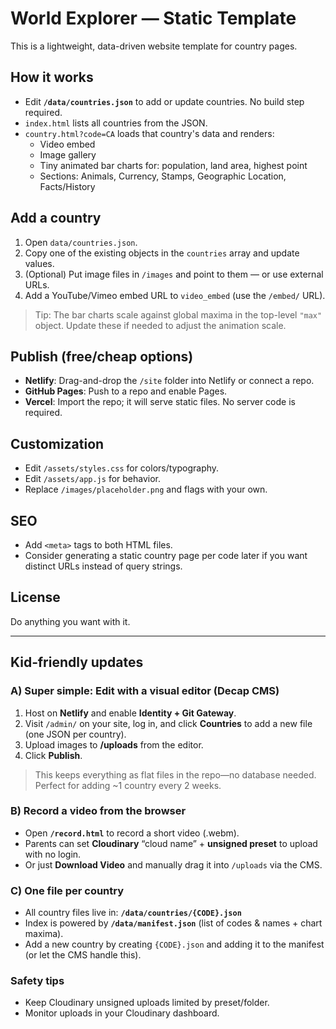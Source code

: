 
# World Explorer — Static Template

This is a lightweight, data-driven website template for country pages.

## How it works
- Edit **`/data/countries.json`** to add or update countries. No build step required.
- `index.html` lists all countries from the JSON.
- `country.html?code=CA` loads that country's data and renders:
  - Video embed
  - Image gallery
  - Tiny animated bar charts for: population, land area, highest point
  - Sections: Animals, Currency, Stamps, Geographic Location, Facts/History

## Add a country
1. Open `data/countries.json`.
2. Copy one of the existing objects in the `countries` array and update values.
3. (Optional) Put image files in `/images` and point to them — or use external URLs.
4. Add a YouTube/Vimeo embed URL to `video_embed` (use the `/embed/` URL).

> Tip: The bar charts scale against global maxima in the top-level `"max"` object. Update these if needed to adjust the animation scale.

## Publish (free/cheap options)
- **Netlify**: Drag-and-drop the `/site` folder into Netlify or connect a repo.
- **GitHub Pages**: Push to a repo and enable Pages.
- **Vercel**: Import the repo; it will serve static files.
No server code is required.

## Customization
- Edit `/assets/styles.css` for colors/typography.
- Edit `/assets/app.js` for behavior.
- Replace `/images/placeholder.png` and flags with your own.

## SEO
- Add `<meta>` tags to both HTML files.
- Consider generating a static country page per code later if you want distinct URLs instead of query strings.

## License
Do anything you want with it.


---

## Kid‑friendly updates

### A) Super simple: Edit with a visual editor (Decap CMS)
1. Host on **Netlify** and enable **Identity + Git Gateway**.
2. Visit `/admin/` on your site, log in, and click **Countries** to add a new file (one JSON per country).
3. Upload images to **/uploads** from the editor.
4. Click **Publish**.

> This keeps everything as flat files in the repo—no database needed. Perfect for adding ~1 country every 2 weeks.

### B) Record a video from the browser
- Open **`/record.html`** to record a short video (.webm).
- Parents can set **Cloudinary** “cloud name” + **unsigned preset** to upload with no login.
- Or just **Download Video** and manually drag it into `/uploads` via the CMS.

### C) One file per country
- All country files live in: **`/data/countries/{CODE}.json`**
- Index is powered by **`/data/manifest.json`** (list of codes & names + chart maxima).
- Add a new country by creating `{CODE}.json` and adding it to the manifest (or let the CMS handle this).

### Safety tips
- Keep Cloudinary unsigned uploads limited by preset/folder.
- Monitor uploads in your Cloudinary dashboard.
